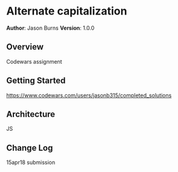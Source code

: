 # Alternate capitalization
**Author**: Jason Burns
**Version**: 1.0.0

## Overview
Codewars assignment

## Getting Started
https://www.codewars.com/users/jasonb315/completed_solutions

## Architecture
JS

## Change Log
15apr18 submission